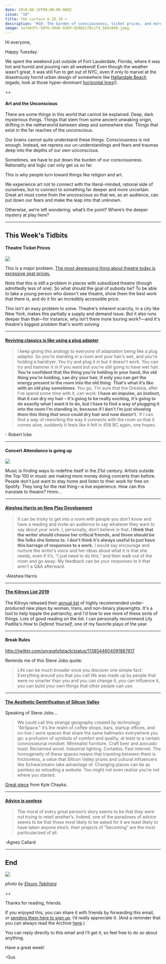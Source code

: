 ```yaml
---
date: 2019-06-19T00:00:00.000Z
issue: "10"
title: the curtain 6.18.19 ☔️
description: "#10: The burden of consciousness, ticket prices, and more"
image: 1a7d43fc-50f6-40db-9369-d2062cf8c174_564x848.jpeg
---
```



Hi everyone,

Happy Tuesday.

We spent the weekend just outside of Fort Lauderdale, Florida, where it was hot and humid and pouring rain all weekend! Even though the weather wasn’t great, it was still fun to get out of NYC, even if only to marvel at the disastrously horrid urban design of somewhere like [Hallandale Beach](https://www.google.com/search?q=hallandale+beach&safe=active&source=lnms&tbm=isch&sa=X&ved=0ahUKEwjEnfza3PTiAhVjneAKHX0BAmIQ_AUIEigD&biw=1280&bih=689) (egads, look at those hyper-dominant [horizontal lines](https://guscuddy.substack.com/p/the-curtain-41619)!).

++

#### **Art and the Unconscious**

There are some things in this world that cannot be explained. Deep, dark mysterious things. Things that stem from some ancient unwaking origin, drifting in the netherworld between sleep and somewhere else. Things that exist in the far reaches of the unconscious.

Our brains cannot quite understand these things. Consciousness is not enough. Instead, we repress our un-understandings and fears and traumas deep into the depths of our own unconscious.

Sometimes, we have to put down the burden of our consciousness. Rationality and logic can only get us so far.

This is why people turn toward things like religion and art.

We experience art not to connect with the literal-minded, rational side of ourselves, but to connect to something far deeper and more uncertain. Great art must come from the unconscious so that we, as an audience, can put down our fears and make the leap into that unknown.

Otherwise, we’re left wondering: what’s the point? Where’s the deeper mystery at play here?

---

## This Week's Tidbits

#### **Theatre Ticket Prices**

 ![](./017a842f-dd2c-44cb-9452-3b1991e56173_768x1024.jpeg)

This is a major problem. [The most depressing thing about theatre today is excessive seat prices.](https://www.whatsonstage.com/edinburgh-theatre/news/peter-brook-the-prisoner-international-festival_47341.html)

Note that this is still a problem in places with subsidized theatre (though admittedly less of one). So what should the goal of subsidy be? To be able to take a young person who doesn't see theatre, show them the best work that there is, and do it for an incredibly accessible price.

This isn't an easy problem to solve. Theatre's inherent scarcity, in a city like New York, makes this partially a supply and demand issue. But it also runs deeper than that—for instance, why isn't there more touring work?—and it's theatre's biggest problem that's worth solving.

---

#### **[Reviving classics is like using a plug adapter](http://www.open.ac.uk/arts/research/pvcrs/2015/icke)**

> I keep giving this analogy to everyone of adaptation being like a plug adaptor. So you’re standing in a room and your hair’s wet, and you’re holding a hairdryer. You try and plug it in but it doesn’t work. You can try and hammer it in if you want but you’re still going to have wet hair. **You’re confident that the thing you’re holding in your hand, the old thing you’re holding, can dry your hair, if only you can get the energy present in the room into the old thing**. **That’s what it’s like with an old play sometimes**. You go, ‘I’m sure that the Oresteia, after I’ve spend some time with it, can work: **I have an impulse, an instinct, that it can dry my hair – it’s going to be really exciting, it’s going to do exactly what I want it to do, but I have to find a way of plugging it into the room I’m standing in, because if I don’t I’m just showing them this thing that once could dry hair and now doesn’t**.’ If I can find a way of reworking the way it connects with the room so that it comes alive, suddenly it feels like it felt in 458 BC again, one hopes.

\- Robert Icke

---

#### **Concert Attendance is going up**

 ![](./5ea2554b-cd8f-49cc-8ca2-d23271908148_1000x560.png)

Music is finding ways to redefine itself in the 21st century. Artists outside the Top 100 in music are making more money doing concerts than before. People don't just want to stay home and listen to their work for free on Spotify. They long for the real thing—a live experience. How can this translate to theatre? Hmm…

---

#### **[Aleshea Harris on New Play Development](https://www.theintervalny.com/interviews/2018/03/aleshea-harris-on-is-god-is/)**

> It can be tricky to get into a room with people you don’t know and have a reading and invite an audience to say whatever they want to say about your work. I, personally, don’t believe in that. **I think that the writer should choose her critical friends, and those should be the folks she listens to.** **I don’t think it’s always useful to just have this barrage of responses to a work.** I would say encourage and nurture the writer’s voice and her ideas about what it is that she needs, even if it’s, “I just need to do this,” and then walk out of the room and go away. My feedback can be your responses to it that aren’t a Q&A afterward.

\-Aleshea Harris

---

#### **[The Kilroys List 2019](https://thekilroys.org/)**

The Kilroys released their [annual list](https://thekilroys.org/) of highly recommended under-produced new plays by woman, trans, and non-binary playwrights. It's a tool to help topple the patriarchy, and I'd love to see more of these sorts of things. Lots of good reading on the list. I can personally recommend Lily Padilla's _How to Defend Yourself_, one of my favorite plays of the year.

---

#### **Break Rules**

http://twitter.com/unravelofstack/status/1138544604091887617

Reminds me of this Steve Jobs quote:

> Life can be much broader once you discover one simple fact: Everything around you that you call life was made up by people that were no smarter than you and you can change it, you can influence it, you can build your own things that other people can use.

---

#### [The Aesthetic Gentrification of Silicon Valley](https://www.theverge.com/2016/8/3/12325104/airbnb-aesthetic-global-minimalism-startup-gentrification)

Speaking of Steve Jobs...

> We could call this strange geography created by technology "AirSpace." It’s the realm of coffee shops, bars, startup offices, and co-live / work spaces that share the same hallmarks everywhere you go: a profusion of symbols of comfort and quality, at least to a certain connoisseurial mindset. Minimalist furniture. Craft beer and avocado toast. Reclaimed wood. Industrial lighting. Cortados. Fast internet. The homogeneity of these spaces means that traveling between them is frictionless, a value that Silicon Valley prizes and cultural influencers like Schwarzmann take advantage of. Changing places can be as painless as reloading a website. You might not even realize you’re not where you started.

[Great piece](https://www.theverge.com/2016/8/3/12325104/airbnb-aesthetic-global-minimalism-startup-gentrification) from Kyle Chayka.

---

#### **[Advice is useless](https://thepointmag.com/2019/examined-life/against-advice-agnes-callard)**

> The moral of every great person’s story seems to be that they were not trying to retell another’s. Indeed, one of the paradoxes of advice seems to be that those most likely to be asked for it are least likely to have taken anyone else’s: their projects of “becoming” are the most particularized of all.

\-Agnes Callard

---

## End

 ![](./1a7d43fc-50f6-40db-9369-d2062cf8c174_564x848.jpeg)

_photo by [Etsuro Takihara](https://500px.com/photo/104270659/poppy-field-twilight-by-etsuro-takihara)_

++

Thanks for reading, friends.

If you enjoyed this, you can share it with friends by forwarding this email, or [sending them here to sign up](https://guscuddy.substack.com/). I’d really appreciate it. (And a reminder that you can always read the Archive [here](https://guscuddy.substack.com/archive).)

You can reply directly to this email and I’ll get it, so feel free to do so about anything.

Have a great week!

\-Gus